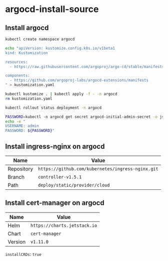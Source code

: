 # argocd-install-source

## Install argocd

```sh
kubectl create namespace argocd

echo "apiVersion: kustomize.config.k8s.io/v1beta1
kind: Kustomization

resources:
  - https://raw.githubusercontent.com/argoproj/argo-cd/stable/manifests/ha/install.yaml

components:
  - https://github.com/argoproj-labs/argocd-extensions/manifests
" > kustomization.yaml

kubectl kustomize . | kubectl apply -f - -n argocd
rm kustomization.yaml

kubectl rollout status deployment -n argocd

PASSWORD=kubectl -n argocd get secret argocd-initial-admin-secret -o jsonpath="{.data.password}" | base64 -d
echo -e "
USERNAME: admin
PASSWORD: ${PASSWORD}"
```

## Install ingress-nginx on argocd

| Name | Value |
| - | - |
| Repository | `https://github.com/kubernetes/ingress-nginx.git` |
| Branch | `controller-v1.5.1` |
| Path | `deploy/static/provider/cloud` |

## Install cert-manager on argocd

| Name | Value |
| - | - |
| Helm | `https://charts.jetstack.io` |
| Chart | `cert-manager` |
| Version | `v1.11.0` |

`installCRDs`: `true`
